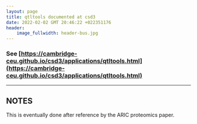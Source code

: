 ```yaml
---
layout: page
title: qtltools documented at csd3
date: 2022-02-02 GMT 20:46:22 +022351176
header:
    image_fullwidth: header-bus.jpg
---
```


### See [https://cambridge-ceu.github.io/csd3/applications/qtltools.html](https://cambridge-ceu.github.io/csd3/applications/qtltools.html)

<!--more-->

---

## NOTES

This is eventually done after reference by the ARIC proteomics paper.
